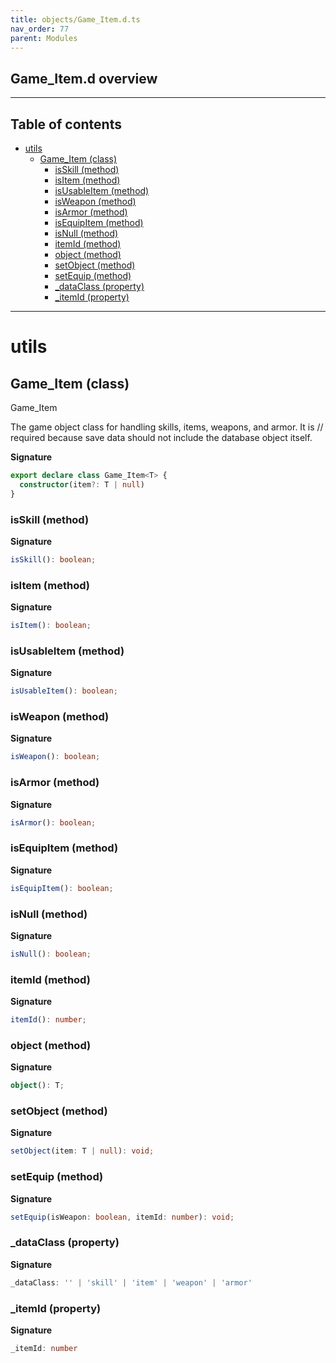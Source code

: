 ```yaml
---
title: objects/Game_Item.d.ts
nav_order: 77
parent: Modules
---
```


## Game_Item.d overview

---

<h2 class="text-delta">Table of contents</h2>

- [utils](#utils)
  - [Game_Item (class)](#game_item-class)
    - [isSkill (method)](#isskill-method)
    - [isItem (method)](#isitem-method)
    - [isUsableItem (method)](#isusableitem-method)
    - [isWeapon (method)](#isweapon-method)
    - [isArmor (method)](#isarmor-method)
    - [isEquipItem (method)](#isequipitem-method)
    - [isNull (method)](#isnull-method)
    - [itemId (method)](#itemid-method)
    - [object (method)](#object-method)
    - [setObject (method)](#setobject-method)
    - [setEquip (method)](#setequip-method)
    - [\_dataClass (property)](#_dataclass-property)
    - [\_itemId (property)](#_itemid-property)

---

# utils

## Game_Item (class)

Game_Item

The game object class for handling skills, items, weapons, and armor. It is
// required because save data should not include the database object itself.

**Signature**

```ts
export declare class Game_Item<T> {
  constructor(item?: T | null)
}
```

### isSkill (method)

**Signature**

```ts
isSkill(): boolean;
```

### isItem (method)

**Signature**

```ts
isItem(): boolean;
```

### isUsableItem (method)

**Signature**

```ts
isUsableItem(): boolean;
```

### isWeapon (method)

**Signature**

```ts
isWeapon(): boolean;
```

### isArmor (method)

**Signature**

```ts
isArmor(): boolean;
```

### isEquipItem (method)

**Signature**

```ts
isEquipItem(): boolean;
```

### isNull (method)

**Signature**

```ts
isNull(): boolean;
```

### itemId (method)

**Signature**

```ts
itemId(): number;
```

### object (method)

**Signature**

```ts
object(): T;
```

### setObject (method)

**Signature**

```ts
setObject(item: T | null): void;
```

### setEquip (method)

**Signature**

```ts
setEquip(isWeapon: boolean, itemId: number): void;
```

### \_dataClass (property)

**Signature**

```ts
_dataClass: '' | 'skill' | 'item' | 'weapon' | 'armor'
```

### \_itemId (property)

**Signature**

```ts
_itemId: number
```
